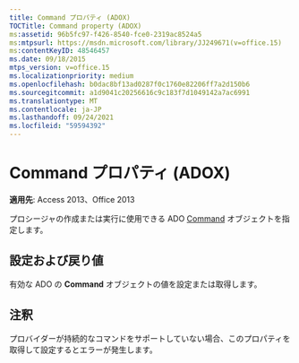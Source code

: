 ```yaml
---
title: Command プロパティ (ADOX)
TOCTitle: Command property (ADOX)
ms:assetid: 96b5fc97-f426-8540-fce0-2319ac8524a5
ms:mtpsurl: https://msdn.microsoft.com/library/JJ249671(v=office.15)
ms:contentKeyID: 48546457
ms.date: 09/18/2015
mtps_version: v=office.15
ms.localizationpriority: medium
ms.openlocfilehash: b0dac8bf13ad0287f0c1760e82206ff7a2d150b6
ms.sourcegitcommit: a1d9041c20256616c9c183f7d1049142a7ac6991
ms.translationtype: MT
ms.contentlocale: ja-JP
ms.lasthandoff: 09/24/2021
ms.locfileid: "59594392"
---
```

# <a name="command-property-adox"></a>Command プロパティ (ADOX)


**適用先**: Access 2013、Office 2013

プロシージャの作成または実行に使用できる ADO [Command](command-object-ado.md) オブジェクトを指定します。

## <a name="settings-and-return-values"></a>設定および戻り値

有効な ADO の **Command** オブジェクトの値を設定または取得します。

## <a name="remarks"></a>注釈

プロバイダーが持続的なコマンドをサポートしていない場合、このプロパティを取得して設定するとエラーが発生します。

